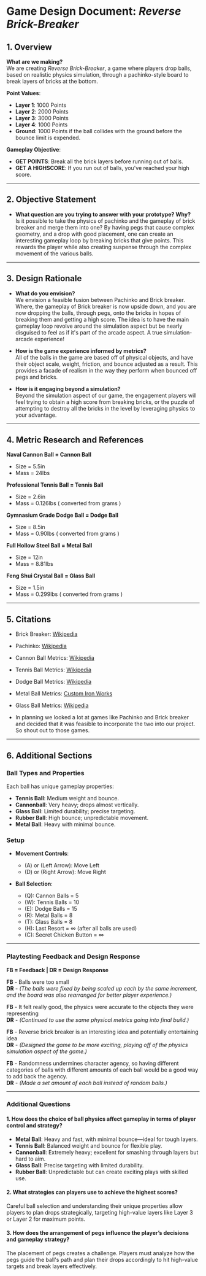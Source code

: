 # Game Design Document: *Reverse Brick-Breaker*

## **1. Overview**

**What are we making?**  
We are creating *Reverse Brick-Breaker*, a game where players drop balls, based on realistic physics simulation, through a pachinko-style board to break layers of bricks at the bottom.

**Point Values**:  

- **Layer 1**: 1000 Points  
- **Layer 2**: 2000 Points  
- **Layer 3**: 3000 Points  
- **Layer 4**: 1000 Points  
- **Ground**: 1000 Points if the ball collides with the ground before the bounce limit is expended.

**Gameplay Objective**:  

- **GET POINTS**: Break all the brick layers before running out of balls.  
- **GET A HIGHSCORE**: If you run out of balls, you've reached your high score.  

---

## **2. Objective Statement**

- **What question are you trying to answer with your prototype? Why?**  
  Is it possible to take the physics of pachinko and the gameplay of brick breaker and merge them into one?
By having pegs that cause complex geometry, and a drop with good placement, one can create an interesting gameplay loop by breaking bricks that give points. This rewards the player while also creating suspense through the complex movement of the various balls.

---

## **3. Design Rationale**

- **What do you envision?**  
  We envision a feasible fusion between Pachinko and Brick breaker. Where, the gameplay of Brick breaker is now upside down, and you are now dropping the balls, through pegs, onto the bricks in hopes of breaking them and getting a high score. The idea is to have the main gameplay loop revolve around the simulation aspect but be nearly disguised to feel as if it's part of the arcade aspect. A true simulation-arcade experience!

- **How is the game experience informed by metrics?**  
  All of the balls in the game are based off of physical objects, and have their object scale, weight, friction, and bounce adjusted as a result. This provides a facade of realism in the way they perform when bounced off pegs and bricks.

- **How is it engaging beyond a simulation?**  
  Beyond the simulation aspect of our game, the engagement players will feel trying to obtain a high score from breaking bricks, or the puzzle of attempting to destroy all the bricks in the level by leveraging physics to your advantage.

---

## **4. Metric Research and References**

  **Naval Cannon Ball = Cannon Ball**
  - Size = 5.5in
  - Mass = 24lbs
  
  **Professional Tennis Ball = Tennis Ball**
  - Size = 2.6in
  - Mass = 0.126lbs ( converted from grams )
  
  **Gymnasium Grade Dodge Ball = Dodge Ball**
  - Size = 8.5in
  - Mass = 0.90lbs ( converted from grams )
  
  **Full Hollow Steel Ball = Metal Ball** 
  - Size = 12in
  - Mass = 8.81lbs
  
  **Feng Shui Crystal Ball = Glass Ball**
  - Size = 1.5in
  - Mass = 0.299lbs ( converted from grams ) 

---

## **5. Citations**

- Brick Breaker: [Wikipedia](https://en.wikipedia.org/wiki/Brick_Breaker)  
- Pachinko: [Wikipedia](https://en.wikipedia.org/wiki/Pachinko?variant=zh-cn)  
- Cannon Ball Metrics: [Wikipedia](https://en.wikipedia.org/wiki/Naval_artillery_in_the_Age_of_Sail)  
- Tennis Ball Metrics: [Wikipedia](https://en.wikipedia.org/wiki/Tennis_ball)  
- Dodge Ball Metrics: [Wikipedia](https://en.wikipedia.org/wiki/Dodgeball)  
- Metal Ball Metrics: [Custom Iron Works](https://customironworks.com/metal-balls-c-1/aluminum-hollow-balls-c-1_142/aluminum-hollow-balls-30815-p-1716.html)  
- Glass Ball Metrics: [Wikipedia](https://en.wikipedia.org/wiki/Crystal_ball)  

- In planning we looked a lot at games like Pachinko and Brick breaker and decided that it was feasible to incorporate the two into our project. So shout out to those games.

---

## **6. Additional Sections**

### **Ball Types and Properties**

Each ball has unique gameplay properties:  

- **Tennis Ball**: Medium weight and bounce.  
- **Cannonball**: Very heavy; drops almost vertically.  
- **Glass Ball**: Limited durability; precise targeting.  
- **Rubber Ball**: High bounce; unpredictable movement.  
- **Metal Ball**: Heavy with minimal bounce.

### **Setup**

- **Movement Controls**:  
  - (A) or (Left Arrow): Move Left  
  - (D) or (Right Arrow): Move Right  

- **Ball Selection**:  
  - (Q): Cannon Balls = 5  
  - (W): Tennis Balls = 10  
  - (E): Dodge Balls = 15  
  - (R): Metal Balls = 8  
  - (T): Glass Balls = 8  
  - (H): Last Resort = ∞ (after all balls are used)  
  - (C): Secret Chicken Button = ∞  

---

### **Playtesting Feedback and Design Response**

**FB = Feedback | DR = Design Response**

**FB** - Balls were too small  
**DR** - _(The balls were fixed by being scaled up each by the same increment, and the board was also rearranged for better player experience.)_

**FB** - It felt really good, the physics were accurate to the objects they were representing  
**DR** - _(Continued to use the same physical metrics going into final build.)_

**FB** - Reverse brick breaker is an interesting idea and potentially entertaining idea  
**DR** - _(Designed the game to be more exciting, playing off of the physics simulation aspect of the game.)_

**FB** - Randomness undermines character agency, so having different categories of balls with different amounts of each ball would be a good way to add back the agency.  
**DR** - _(Made a set amount of each ball instead of random balls.)_

---

### **Additional Questions**

#### 1. How does the choice of ball physics affect gameplay in terms of player control and strategy?

- **Metal Ball**: Heavy and fast, with minimal bounce—ideal for tough layers.  
- **Tennis Ball**: Balanced weight and bounce for flexible play.  
- **Cannonball**: Extremely heavy; excellent for smashing through layers but hard to aim.  
- **Glass Ball**: Precise targeting with limited durability.  
- **Rubber Ball**: Unpredictable but can create exciting plays with skilled use.

#### 2. What strategies can players use to achieve the highest scores?

Careful ball selection and understanding their unique properties allow players to plan drops strategically, targeting high-value layers like Layer 3 or Layer 2 for maximum points.

#### 3. How does the arrangement of pegs influence the player’s decisions and gameplay strategy?

The placement of pegs creates a challenge. Players must analyze how the pegs guide the ball's path and plan their drops accordingly to hit high-value targets and break layers effectively.

